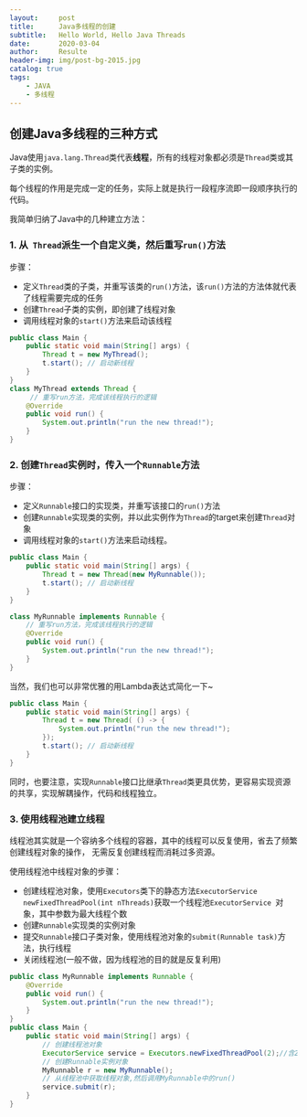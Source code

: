 ```yaml
---
layout:     post               
title:      Java多线程的创建               
subtitle:   Hello World, Hello Java Threads 
date:       2020-03-04              
author:     Resulte                      
header-img: img/post-bg-2015.jpg    
catalog: true                       
tags:                               
    - JAVA
	- 多线程
---
```


## 创建Java多线程的三种方式

Java使用`java.lang.Thread`类代表**线程**，所有的线程对象都必须是`Thread`类或其子类的实例。

每个线程的作用是完成一定的任务，实际上就是执行一段程序流即一段顺序执行的代码。

我简单归纳了Java中的几种建立方法：

### **1. 从` Thread`派生一个自定义类，然后重写`run()`方法**

步骤：

- 定义`Thread`类的子类，并重写该类的`run()`方法，该`run()`方法的方法体就代表了线程需要完成的任务
- 创建`Thread`子类的实例，即创建了线程对象
- 调用线程对象的`start()`方法来启动该线程 

```java
public class Main {
    public static void main(String[] args) {
        Thread t = new MyThread();
        t.start(); // 启动新线程
    }
}
class MyThread extends Thread {
     // 重写run方法，完成该线程执行的逻辑
    @Override
    public void run() {
        System.out.println("run the new thread!");
    }
}
```
### **2. 创建`Thread`实例时，传入一个`Runnable`方法**

步骤：

- 定义`Runnable`接口的实现类，并重写该接口的`run()`方法
- 创建`Runnable`实现类的实例，并以此实例作为`Thread`的target来创建`Thread`对象
- 调用线程对象的`start()`方法来启动线程。

```java
public class Main {
    public static void main(String[] args) {
        Thread t = new Thread(new MyRunnable());
        t.start(); // 启动新线程
    }
}

class MyRunnable implements Runnable {
    // 重写run方法，完成该线程执行的逻辑
    @Override
    public void run() {
        System.out.println("run the new thread!");
    }
}
```

当然，我们也可以非常优雅的用Lambda表达式简化一下~

```java
public class Main {
    public static void main(String[] args) {
        Thread t = new Thread( () -> {
            System.out.println("run the new thread!");
        });
        t.start(); // 启动新线程
    }
}
```

同时，也要注意，实现`Runnable`接口比继承`Thread`类更具优势，更容易实现资源的共享，实现解耦操作，代码和线程独立。

### **3. 使用线程池建立线程**

线程池其实就是一个容纳多个线程的容器，其中的线程可以反复使用，省去了频繁创建线程对象的操作， 无需反复创建线程而消耗过多资源。

使用线程池中线程对象的步骤：

- 创建线程池对象，使用`Executors`类下的静态方法` ExecutorService newFixedThreadPool(int nThreads) `获取一个线程池`ExecutorService `对象，其中参数为最大线程个数
- 创建`Runnable`实现类的实例对象
- 提交`Runnable`接口子类对象，使用线程池对象的`submit(Runnable task)`方法，执行线程
- 关闭线程池(一般不做，因为线程池的目的就是反复利用)

```java
public class MyRunnable implements Runnable { 
    @Override 
    public void run() { 
        System.out.println("run the new thread!"); 
    } 
}
public class Main {
    public static void main(String[] args) {
        // 创建线程池对象 
        ExecutorService service = Executors.newFixedThreadPool(2);//含2个线程对象 
        // 创建Runnable实例对象 
        MyRunnable r = new MyRunnable();
        // 从线程池中获取线程对象,然后调用MyRunnable中的run() 
        service.submit(r);
    }
}
```



